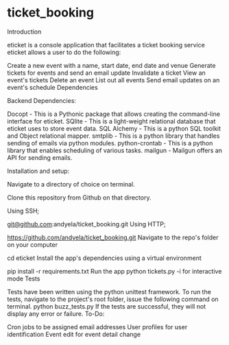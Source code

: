 # ticket_booking
Introduction

eticket is a console application that facilitates a ticket booking service
eticket allows a user to do the following:

Create a new event with a name, start date, end date and venue
Generate tickets for events and send an email update
Invalidate a ticket
View an event's tickets
Delete an event
List out all events
Send email updates on an event's schedule
Dependencies

Backend Dependencies:

Docopt - This is a Pythonic package that allows creating the command-line interface for eticket.
SQlite - This is a light-weight relational database that eticket uses to store event data.
SQL Alchemy - This is a python SQL toolkit and Object relational mapper.
smtplib - This is a python library that handles sending of emails via python modules.
python-crontab - This is a python library that enables scheduling of various tasks.
mailgun - Mailgun offers an API for sending emails.

Installation and setup:

Navigate to a directory of choice on terminal.

Clone this repository from Github on that directory.

Using SSH;

git@github.com:andyela/ticket_booking.git
Using HTTP;

https://github.com/andyela/ticket_booking.git
Navigate to the repo's folder on your computer

cd eticket
Install the app's dependencies using a virtual environment

pip install -r requirements.txt
Run the app
python tickets.py -i for interactive mode
Tests

Tests have been written using the python unittest framework.
To run the tests, navigate to the project's root folder,
issue the following command on terminal.
python buzz_tests.py
If the tests are successful, they will not display any error or failure.
To-Do:

Cron jobs to be assigned email addresses
User profiles for user identification
Event edit for event detail change
